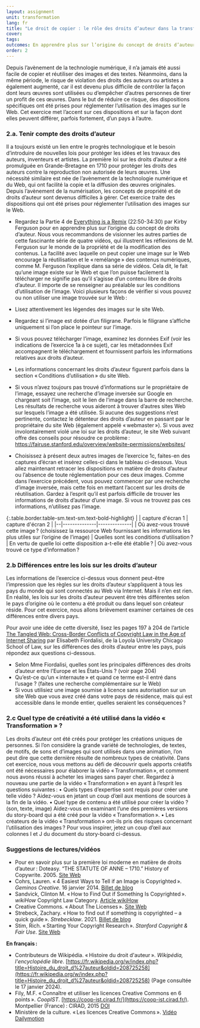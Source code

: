```yaml
---
layout: assignment
unit: transformation
lang: fr
title: "Le droit de copier : le rôle des droits d’auteur dans la transformation "  
cover:
tags:
outcomes: En apprendre plus sur l’origine du concept de droits d’auteur et sur le partage de contenus sur le Web 
order: 2
---
```

<!-- more -->
Depuis l’avènement de la technologie numérique, il n’a jamais été aussi facile de copier et réutiliser des images et des textes. Néanmoins, dans la même période, le risque de violation des droits des auteurs ou artistes a également augmenté, car il est devenu plus difficile de contrôler la façon dont leurs œuvres sont utilisées ou d’empêcher d’autres personnes de tirer un profit de ces œuvres. Dans le but de réduire ce risque, des dispositions spécifiques ont été prises pour réglementer l’utilisation des images sur le Web. Cet exercice met l’accent sur ces dispositions et sur la façon dont elles peuvent différer, parfois fortement, d’un pays à l’autre.
<!-- briefing-student -->

### 2.a. Tenir compte des droits d’auteur  
<!-- section-contents -->
Il a toujours existé un lien entre le progrès technologique et le besoin d’introduire de nouvelles lois pour protéger les idées et les travaux des auteurs, inventeurs et artistes. La première loi sur les droits d’auteur a été promulguée en Grande-Bretagne en 1710 pour protéger les droits des auteurs contre la reproduction non autorisée de leurs œuvres. Une nécessité similaire est née de l’avènement de la technologie numérique et du Web, qui ont facilité la copie et la diffusion des œuvres originales. Depuis l’avènement de la numérisation, les concepts de propriété et de droits d’auteur sont devenus difficiles à gérer. Cet exercice traite des dispositions qui ont été prises pour réglementer l’utilisation des images sur le Web.

- Regardez la Partie 4 de [Everything is a Remix](https://youtu.be/nJPERZDfyWc?t=1370) (22:50-34:30) par Kirby Ferguson pour en apprendre plus sur l’origine du concept de droits d’auteur. Nous vous recommandons de visionner les autres parties de cette fascinante série de quatre vidéos, qui illustrent les réflexions de M. Ferguson sur le monde de la propriété et de la modification des contenus.
La facilité avec laquelle on peut copier une image sur le Web encourage la réutilisation et le «&#x202F;remélange&#x202F;» des contenus numériques, comme M. Ferguson l’explique dans sa série de vidéos. Cela dit, le fait qu’une image existe sur le Web et que l’on puisse facilement la télécharger ne signifie pas qu’il s’agisse d’un contenu libre de droits d’auteur. Il importe de se renseigner au préalable sur les conditions d’utilisation de l’image.
Voici plusieurs façons de vérifier si vous pouvez ou non utiliser une image trouvée sur le Web&#x202F;:
- Lisez attentivement les légendes des images sur le site Web.
- Regardez si l’image est dotée d’un filigrane. Parfois le filigrane s’affiche uniquement si l’on place le pointeur sur l’image.
- Si vous pouvez télécharger l’image, examinez les données Exif (voir les indications de l’exercice 1a à ce sujet), car les métadonnées Exif accompagnent le téléchargement et fournissent parfois les informations relatives aux droits d’auteur.
- Les informations concernant les droits d’auteur figurent parfois dans la section «&#x202F;Conditions d’utilisation&#x202F;» du site Web.
- Si vous n’avez toujours pas trouvé d’informations sur le propriétaire de l’image, essayez une recherche d’image inversée sur Google en chargeant soit l’image, soit le lien de l’image dans la barre de recherche. Les résultats de recherche vous aideront à trouver d’autres sites Web sur lesquels l’image a été utilisée.
Si aucune des suggestions n’est pertinente, contactez le détenteur des droits d’auteur en passant par le propriétaire du site Web (également appelé «&#x202F;webmaster&#x202F;»).
Si vous avez involontairement violé une loi sur les droits d’auteur, le site Web suivant offre des conseils pour résoudre ce problème&#x202F;: https://fairuse.stanford.edu/overview/website-permissions/websites/

- Choisissez à présent deux autres images de l’exercice 1c, faites-en des captures d’écran et insérez celles-ci dans le tableau ci-dessous. Vous allez maintenant retracer les dispositions en matière de droits d’auteur ou l’absence de toute réglementation pour ces deux images. Comme dans l’exercice précédent, vous pouvez commencer par une recherche d’image inversée, mais cette fois en mettant l’accent sur les droits de réutilisation. Gardez à l’esprit qu’il est parfois difficile de trouver les informations de droits d’auteur d’une image. Si vous ne trouvez pas ces informations, n’utilisez pas l’image.

{:.table.border.table-sm.text-sm.text-bold-highlight}
|  | capture d'écran 1 | capture d'écran 2 |
|--|--------------|--------------|
| Où avez-vous trouvé cette image&#x202F;? (choisissez la ressource Web fournissant les informations les plus utiles sur l’origine de l’image) 
| Quelles sont les conditions d’utilisation&#x202F;? 
| En vertu de quelle loi cette disposition a-t-elle été établie&#x202F;? 
| Où avez-vous trouvé ce type d’information&#x202F;?

<!-- section --> 

### 2.b Différences entre les lois sur les droits d’auteur
<!-- section-contents -->

Les informations de l’exercice ci-dessus vous donnent peut-être l’impression que les règles sur les droits d’auteur s’appliquent à tous les pays du monde qui sont connectés au Web via Internet. Mais il n’en est rien. En réalité, les lois sur les droits d’auteur peuvent être très différentes selon le pays d’origine où le contenu a été produit ou dans lequel son créateur réside. Pour cet exercice, nous allons brièvement examiner certaines de ces différences entre divers pays.

Pour avoir une idée de cette diversité, lisez les pages 197 à 204 de l’article [The Tangled Web: Cross-Border Conflicts of Copyright Law in the Age of Internet Sharing](https://lawecommons.luc.edu/cgi/viewcontent.cgi?article=1178&context=lucilr) par Elisabeth Fiordalisi, de la Loyola University Chicago School of Law, sur les différences des droits d’auteur entre les pays, puis répondez aux questions ci-dessous.
- Selon Mme Fiordalisi, quelles sont les principales différences des droits d’auteur entre l’Europe et les États-Unis ? (voir page 204)
- Qu’est-ce qu’un «&#x202F;internaute&#x202F;» et quand ce terme est-il entré dans l’usage ? (faites une recherche complémentaire sur le Web)
- Si vous utilisiez une image soumise à licence sans autorisation sur un site Web que vous avez créé dans votre pays de résidence, mais qui est accessible dans le monde entier, quelles seraient les conséquences&#x202F;?

<!-- section --> 

### 2.c Quel type de créativité a été utilisé dans la vidéo « Transformation » ?
<!-- section-contents -->

Les droits d’auteur ont été créés pour protéger les créations uniques de personnes. Si l’on considère la grande variété de technologies, de textes, de motifs, de sons et d’images qui sont utilisés dans une animation, l’on peut dire que cette dernière résulte de nombreux types de créativité. Dans cet exercice, nous vous mettons au défi de découvrir quels apports créatifs ont été nécessaires pour élaborer la vidéo «&#x202F;Transformation&#x202F;», et comment nous avons réussi à acheter les images sans payer cher.
Regardez à nouveau une partie de la  vidéo «&#x202F;Transformation&#x202F;» en ayant à l’esprit les questions suivantes&#x202F;:
• Quels types d’expertise sont requis pour créer une telle vidéo ? Aidez-vous en jetant un coup d’œil aux mentions de sources à la fin de la vidéo.
• Quel type de contenu a été utilisé pour créer la vidéo ? (son, texte, image) Aidez-vous en examinant l’une des premières versions du story-board qui a été créé pour la vidéo «&#x202F;Transformation&#x202F;».
• Les créateurs de la vidéo «&#x202F;Transformation&#x202F;» ont-ils pris des risques concernant l’utilisation des images&#x202F;? Pour vous inspirer, jetez un coup d’œil aux colonnes I et J du document du story-board ci-dessus.

<!-- section --> 

### Suggestions de lectures/vidéos
<!-- section-contents --> 

- Pour en savoir plus sur la première loi moderne en matière de droits d’auteur&#x202F;: Doteasy. “THE STATUTE OF ANNE – 1710.” History of Copywrite. 2005. [Site Web](http://historyofcopyright.org/pb/wp_ff342f50/wp_ff342f50.html)
- Cohrs, Lauren. «&#x202F;4 Easiest Ways to Tell if an Image is Copyrighted&#x202F;». *Geminos Creative*. 16 janvier 2014. [Billet de blog](https://www.drumbeatmarketing.net/marketing-blog/4-easiest-ways-tell-image-copyrighted)
- Sandvick, Clinton M. «&#x202F;How to Find Out if Something Is Copyrighted&#x202F;». *wikiHow* Copyright Law Category. [Article wikiHow](https://www.wikihow.com/Find-Out-if-Something-Is-Copyrighted) 
- Creative Commons. «&#x202F;About The Licenses&#x202F;». [Site Web](https://creativecommons.org/licenses/)
- Strebeck, Zachary. «&#x202F;How to find out if something is copyrighted – a quick guide&#x202F;». *Strebecklaw*. 2021. [Billet de blog](https://strebecklaw.com/find-something-copyrighted-quick-guide/)
- Stim, Rich. «&#x202F;Starting Your Copyright Research&#x202F;». *Stanford Copyright & Fair Use*. [Site Web](https://fairuse.stanford.edu/overview/copyright-research/getting-started/)

**En français&#x202F;:**
- Contributeurs de Wikipédia. «&#x202F;Histoire du droit d'auteur&#x202F;». *Wikipédia, l'encyclopédie libre*. [https://fr.wikipedia.org/w/index.php?title=Histoire_du_droit_d%27auteur&oldid=208725258](https://fr.wikipedia.org/w/index.php?title=Histoire_du_droit_d%27auteur&oldid=208725258) (Page consultée le 17 janvier 2024).
- Fily, M.F. «&#x202F;Connaître et utiliser les licences Creative Commons en 6 points&#x202F;». *CoopIST*.  [https://coop-ist.cirad.fr/](https://coop-ist.cirad.fr/). Montpellier (France)&#x202F;: CIRAD, 2015 
[DOI](https://doi.org/10.18167/xtnv-d457)
- Ministère de la culture. «&#x202F;Les licences Creative Commons&#x202F;». [Vidéo Dailymotion](https://dai.ly/x1tg4gv) 

<!-- briefing-teacher -->

